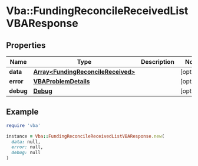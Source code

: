 # Vba::FundingReconcileReceivedListVBAResponse

## Properties

| Name | Type | Description | Notes |
| ---- | ---- | ----------- | ----- |
| **data** | [**Array&lt;FundingReconcileReceived&gt;**](FundingReconcileReceived.md) |  | [optional] |
| **error** | [**VBAProblemDetails**](VBAProblemDetails.md) |  | [optional] |
| **debug** | [**Debug**](Debug.md) |  | [optional] |

## Example

```ruby
require 'vba'

instance = Vba::FundingReconcileReceivedListVBAResponse.new(
  data: null,
  error: null,
  debug: null
)
```


